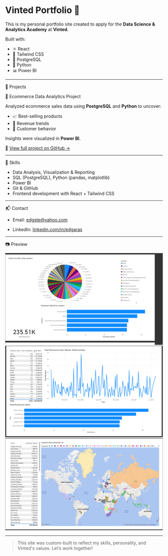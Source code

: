 # Vinted Portfolio 🌿

This is my personal portfolio site created to apply for the **Data Science & Analytics Academy** at **Vinted**.

Built with:
- ⚛️ React
- 🎨 Tailwind CSS
- 🐘 PostgreSQL
- 🐍 Python
- 📊 Power BI

---

🚀 Projects

🛒 Ecommerce Data Analytics Project

Analyzed ecommerce sales data using **PostgreSQL** and **Python** to uncover:

- 📈 Best-selling products  
- 💸 Revenue trends  
- 👥 Customer behavior  

Insights were visualized in **Power BI**.

🔗 [View full project on GitHub →]([#](https://github.com/Laysiakas/ecommerce-insights-vinted))

---

💼 Skills

- Data Analysis, Visualization & Reporting  
- SQL (PostgreSQL), Python (pandas, matplotlib)  
- Power BI  
- Git & GitHub  
- Frontend development with React + Tailwind CSS

---

📬 Contact

- Email: edgste@yahoo.com
  
- LinkedIn: [linkedin.com/in/edgaras]([#](https://www.linkedin.com/in/edgaras-steponaitis-146452180))

---

📷 Preview

![Dashboard Page 1](images/sc1.png)
![Dashboard Page 2](images/sc2.png)
![Dashboard Page 3](images/sc3.png)

---

> This site was custom-built to reflect my skills, personality, and Vinted's values. Let’s work together!
